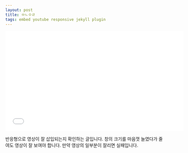 ```yaml
---
layout: post
title: ㅁㄴㅇㄹ
tags: embed youtube responsive jekyll plugin
---
```

<iframe width="560" height="315" src="//www.youtube.com/embed/DKDVhCWsgP4" frameborder="0" allowfullscreen></iframe>

반응형으로 영상이 잘 삽입되는지 확인하는 글입니다. 창의 크기를 마음껏 늘였다가 줄여도 영상이 잘 보여야 합니다. 만약 영상의 일부분이 잘리면 실패입니다.
